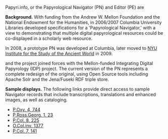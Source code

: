 Papyri.info, or the Papyrological Navigator (PN) and Editor (PE) are 

**Background.** With funding from the Andrew W. Mellon Foundation and the National Endowment for the Humanities, in  2006/2007 Columbia University Libraries developed specifications for a 'Papyrological Navigator,' with a view to demonstrating that multiple digital papyrological resources could be co-displayed in a scholarly web resource.

In 2008, a prototype PN was developed at Columbia, later moved to [NYU Institute for the Study of the Ancient World](http://isaw.nyu.edu/) in 2009. 

and the project joined forces with the Mellon-funded Integrating Digital Papyrology (IDP) project. The current version of the PN represents a complete redesign of the original, using Open Source tools including Apache Solr and the Jena/Fuseki RDF triple store. 

**Sample displays.** The following links provide direct access to sample Navigator records that include transcriptions, translations and enhanced images, as well as cataloging.

  * [P.Oxy. 4, 744](/ddbdp/p.oxy;4;744)
  * [P.Ross.Georg. 1, 23](/apis/hermitage.apis.21)
  * [P.Col. 8, 225](/ddbdp/p.col;8;225)
  * [O.Col.inv. 1377](/apis/columbia.apis.1377)
  * [P.Col. 7, 141](/ddbdp/p.col;7;141)
